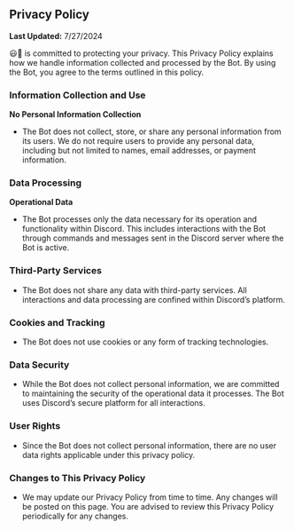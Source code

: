 ## Privacy Policy

**Last Updated:** 7/27/2024

😃🚬 is committed to protecting your privacy. This Privacy Policy explains how we handle information collected and processed by the Bot. By using the Bot, you agree to the terms outlined in this policy.

### Information Collection and Use

**No Personal Information Collection**
- The Bot does not collect, store, or share any personal information from its users. We do not require users to provide any personal data, including but not limited to names, email addresses, or payment information.

### Data Processing

**Operational Data**
- The Bot processes only the data necessary for its operation and functionality within Discord. This includes interactions with the Bot through commands and messages sent in the Discord server where the Bot is active.

### Third-Party Services

- The Bot does not share any data with third-party services. All interactions and data processing are confined within Discord’s platform.

### Cookies and Tracking

- The Bot does not use cookies or any form of tracking technologies.

### Data Security

- While the Bot does not collect personal information, we are committed to maintaining the security of the operational data it processes. The Bot uses Discord’s secure platform for all interactions.

### User Rights

- Since the Bot does not collect personal information, there are no user data rights applicable under this privacy policy.

### Changes to This Privacy Policy

- We may update our Privacy Policy from time to time. Any changes will be posted on this page. You are advised to review this Privacy Policy periodically for any changes.
